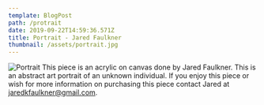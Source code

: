```yaml
---
template: BlogPost
path: /protrait
date: 2019-09-22T14:59:36.571Z
title: Portrait - Jared Faulkner
thumbnail: /assets/portrait.jpg
---
```


![Portrait](/assets/portrait.jpg)
This piece is an acrylic on canvas done by Jared Faulkner. This is an abstract art portrait of an unknown individual. If you enjoy this piece or wish for more information on purchasing this piece contact Jared at jaredkfaulkner@gmail.com.
